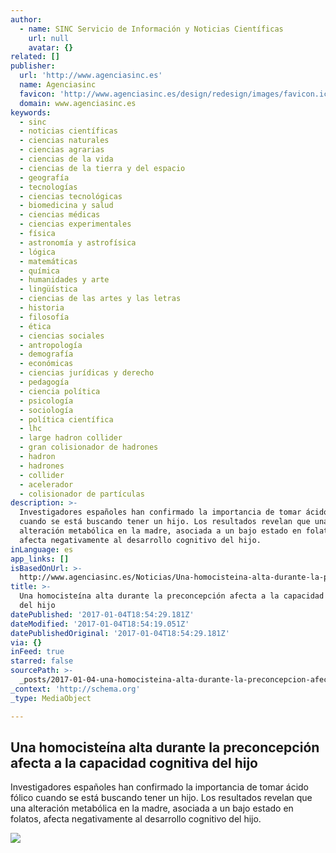 ```yaml
---
author:
  - name: SINC Servicio de Información y Noticias Científicas
    url: null
    avatar: {}
related: []
publisher:
  url: 'http://www.agenciasinc.es'
  name: Agenciasinc
  favicon: 'http://www.agenciasinc.es/design/redesign/images/favicon.ico'
  domain: www.agenciasinc.es
keywords:
  - sinc
  - noticias científicas
  - ciencias naturales
  - ciencias agrarias
  - ciencias de la vida
  - ciencias de la tierra y del espacio
  - geografía
  - tecnologías
  - ciencias tecnológicas
  - biomedicina y salud
  - ciencias médicas
  - ciencias experimentales
  - física
  - astronomía y astrofísica
  - lógica
  - matemáticas
  - química
  - humanidades y arte
  - lingüística
  - ciencias de las artes y las letras
  - historia
  - filosofía
  - ética
  - ciencias sociales
  - antropología
  - demografía
  - económicas
  - ciencias jurídicas y derecho
  - pedagogía
  - ciencia política
  - psicología
  - sociología
  - política científica
  - lhc
  - large hadron collider
  - gran colisionador de hadrones
  - hadron
  - hadrones
  - collider
  - acelerador
  - colisionador de partículas
description: >-
  Investigadores españoles han confirmado la importancia de tomar ácido fólico
  cuando se está buscando tener un hijo. Los resultados revelan que una
  alteración metabólica en la madre, asociada a un bajo estado en folatos,
  afecta negativamente al desarrollo cognitivo del hijo.
inLanguage: es
app_links: []
isBasedOnUrl: >-
  http://www.agenciasinc.es/Noticias/Una-homocisteina-alta-durante-la-preconcepcion-afecta-a-la-capacidad-cognitiva-del-hijo
title: >-
  Una homocisteína alta durante la preconcepción afecta a la capacidad cognitiva
  del hijo
datePublished: '2017-01-04T18:54:29.181Z'
dateModified: '2017-01-04T18:54:19.051Z'
datePublishedOriginal: '2017-01-04T18:54:29.181Z'
via: {}
inFeed: true
starred: false
sourcePath: >-
  _posts/2017-01-04-una-homocisteina-alta-durante-la-preconcepcion-afecta-a-la-c.md
_context: 'http://schema.org'
_type: MediaObject

---
```

<article style=""><h1>Una homocisteína alta durante la preconcepción afecta a la capacidad cognitiva del hijo</h1><p>Investigadores españoles han confirmado la importancia de tomar ácido fólico cuando se está buscando tener un hijo. Los resultados revelan que una alteración metabólica en la madre, asociada a un bajo estado en folatos, afecta negativamente al desarrollo cognitivo del hijo.</p><img src="http://www.agenciasinc.es/var/ezwebin_site/storage/images/noticias/una-homocisteina-alta-durante-la-preconcepcion-afecta-a-la-capacidad-cognitiva-del-hijo/5883855-1-esl-MX/Una-homocisteina-alta-durante-la-preconcepcion-afecta-a-la-capacidad-cognitiva-del-hijo.jpg" /></article>